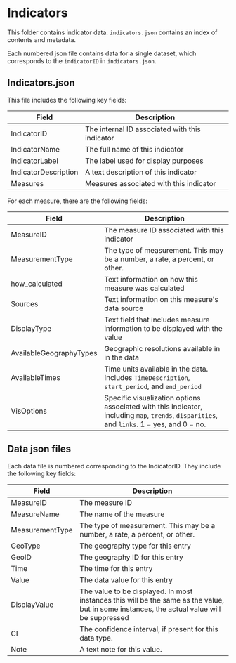 # Indicators

This folder contains indicator data. `indicators.json` contains an index of contents and metadata.

Each numbered json file contains data for a single dataset, which corresponds to the `indicatorID` in `indicators.json`.

## Indicators.json
This file includes the following key fields:

| Field    | Description   |
|----------|---|
| IndicatorID  | The internal ID associated with this indicator |
| IndicatorName | The full name of this indicator  |
| IndicatorLabel | The label used for display purposes  |
| IndicatorDescription        | A text description of this indicator  |
| Measures         | Measures associated with this indicator  |

For each measure, there are the following fields:

| Field    | Description   |
|----------|---|
| MeasureID  | The measure ID associated with this indicator |
| MeasurementType | The type of measurement. This may be a number, a rate, a percent, or other. |
| how_calculated | Text information on how this measure was calculated  |
| Sources        | Text information on this measure's data source |
| DisplayType         | Text field that includes measure information to be displayed with the value  |
| AvailableGeographyTypes         | Geographic resolutions available in in the data  |
| AvailableTimes         | Time units available in the data. Includes `TimeDescription`, `start_period`, and `end_period`  |
| VisOptions         | Specific visualization options associated with this indicator, including `map`, `trends`, `disparities`, and `links`. 1 = yes, and 0 = no.  |

## Data json files
Each data file is numbered corresponding to the IndicatorID. They include the following key fields:

| Field    | Description   |
|----------|---|
| MeasureID  | The measure ID |
| MeasureName | The name of the measure |
| MeasurementType | The type of measurement. This may be a number, a rate, a percent, or other.  |
| GeoType        | The geography type for this entry |
| GeoID         | The geography ID for this entry  |
| Time         | The time for this entry  |
| Value         | The data value for this entry |
| DisplayValue         | The value to be displayed. In most instances this will be the same as the value, but in some instances, the actual value will be suppressed   |
| CI   | The confidence interval, if present for this data type.  |
| Note   | A text note for this value. |
